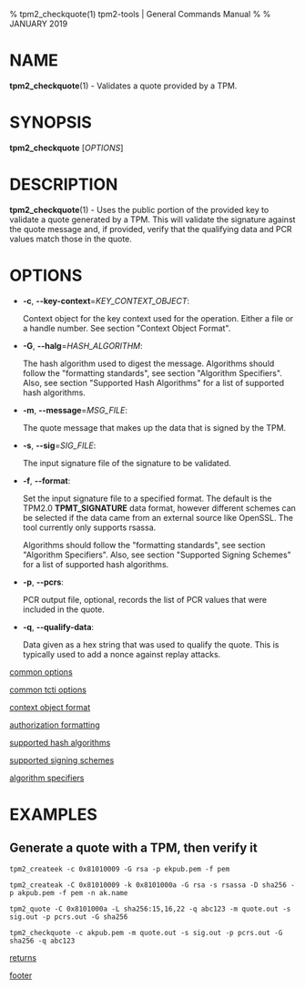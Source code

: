 % tpm2_checkquote(1) tpm2-tools | General Commands Manual
%
% JANUARY 2019

# NAME

**tpm2_checkquote**(1) - Validates a quote provided by a TPM.

# SYNOPSIS

**tpm2_checkquote** [*OPTIONS*]

# DESCRIPTION

**tpm2_checkquote**(1) - Uses the public portion of the provided key to validate a quote
generated by a TPM. This will validate the signature against the quote message and, if
provided, verify that the qualifying data and PCR values match those in the quote.

# OPTIONS

  * **-c**, **\--key-context**=_KEY\_CONTEXT\_OBJECT_:

    Context object for the key context used for the operation. Either a file
    or a handle number. See section "Context Object Format".

  * **-G**, **\--halg**=_HASH\_ALGORITHM_:

    The hash algorithm used to digest the message.
    Algorithms should follow the "formatting standards", see section
    "Algorithm Specifiers".
    Also, see section "Supported Hash Algorithms" for a list of supported hash
    algorithms.

  * **-m**, **\--message**=_MSG\_FILE_:

    The quote message that makes up the data that is signed by the TPM.

  * **-s**, **\--sig**=_SIG\_FILE_:

    The input signature file of the signature to be validated.

  * **-f**, **\--format**:

    Set the input signature file to a specified format. The default is the TPM2.0 **TPMT_SIGNATURE**
    data format, however different schemes can be selected if the data came from an external
    source like OpenSSL. The tool currently only supports rsassa.

    Algorithms should follow the "formatting standards", see section
    "Algorithm Specifiers".
    Also, see section "Supported Signing Schemes" for a list of supported hash
    algorithms.

  * **-p**, **\--pcrs**:

    PCR output file, optional, records the list of PCR values that were included
    in the quote.

  * **-q**, **\--qualify-data**:

    Data given as a hex string that was used to qualify the quote. This is typically
    used to add a nonce against replay attacks.

[common options](common/options.md)

[common tcti options](common/tcti.md)

[context object format](common/ctxobj.md)

[authorization formatting](common/authorizations.md)

[supported hash algorithms](common/hash.md)

[supported signing schemes](common/signschemes.md)

[algorithm specifiers](common/alg.md)

# EXAMPLES

## Generate a quote with a TPM, then verify it
```
tpm2_createek -c 0x81010009 -G rsa -p ekpub.pem -f pem

tpm2_createak -C 0x81010009 -k 0x8101000a -G rsa -s rsassa -D sha256 -p akpub.pem -f pem -n ak.name

tpm2_quote -C 0x8101000a -L sha256:15,16,22 -q abc123 -m quote.out -s sig.out -p pcrs.out -G sha256

tpm2_checkquote -c akpub.pem -m quote.out -s sig.out -p pcrs.out -G sha256 -q abc123
```

[returns](common/returns.md)

[footer](common/footer.md)
